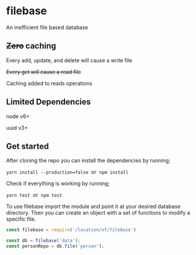 # filebase
An inefficient file based database

## ~~Zero~~ caching

Every add, update, and delete will cause a write file

~~Every get will cause a read file~~

Caching added to reads operations

## Limited Dependencies

node v6+

uuid v3+

## Get started

After cloning the repo you can install the dependencies by running;

`yarn install --production=false`&nbsp;&nbsp;or&nbsp;&nbsp;`npm install`

Check if everything is working by running;

`yarn test`&nbsp;&nbsp;or&nbsp;&nbsp;`npm test`

To use filebase import the module and point it at your desired database directory. Then you can create an object with a set of functions to modify a specific file.

```javascript
const filebase = require('/location/of/filebase')

const db = filebase('data');
const personRepo = db.file('person');
```
